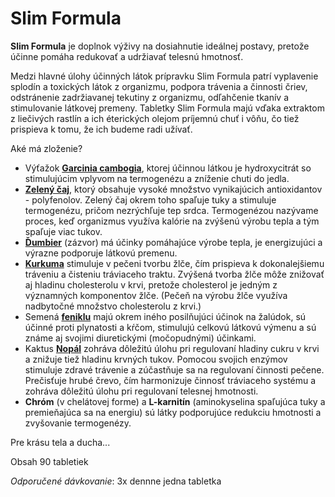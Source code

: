 Slim Formula
============

**Slim Formula** je doplnok výživy na dosiahnutie ideálnej postavy, pretože
účinne pomáha redukovať a udržiavať telesnú hmotnosť.

Medzi hlavné úlohy účinných látok prípravku Slim Formula patrí vyplavenie
splodín a toxických látok z organizmu, podpora trávenia a činnosti čriev,
odstránenie zadržiavanej tekutiny z organizmu, odľahčenie tkanív a stimulovanie
látkovej premeny. Tabletky Slim Formula majú vďaka extraktom z liečivých rastlín
a ich éterických olejom príjemnú chuť i vôňu, čo tiež prispieva k tomu, že ich
budeme radi užívať.

Aké má zloženie?

* Výťažok **[Garcinia cambogia](/sip/bylinky/garcinia-cambogia)**, ktorej účinnou látkou je hydroxycitrát so stimulujúcim vplyvom na termogenézu a zníženie chuti do jedla.
* **[Zelený čaj](/sip/bylinky/cajovnik-cinsky)**, ktorý obsahuje vysoké množstvo vynikajúcich antioxidantov - polyfenolov. Zelený čaj okrem toho spaľuje tuky a stimuluje termogenézu, pričom nezrýchľuje tep srdca. Termogenézou nazývame proces, keď organizmus využíva kalórie na zvýšenú výrobu tepla a tým spaľuje viac tukov.
* **[Ďumbier](/sip/bylinky/dumbier-lekarsky)** (zázvor) má účinky pomáhajúce výrobe tepla, je energizujúci a výrazne podporuje látkovú premenu.
* **[Kurkuma](/sip/bylinky/kurkumovnik-dlhy)** stimuluje v pečeni tvorbu žlče, čím prispieva k dokonalejšiemu tráveniu a čisteniu tráviaceho traktu. Zvýšená tvorba žlče môže znižovať aj hladinu cholesterolu v krvi, pretože cholesterol je jedným z významných komponentov žlče. (Pečeň na výrobu žlče využíva nadbytočné množstvo cholesterolu z krvi.)
* Semená **[feniklu](/sip/bylinky/fenikel-obycajny)** majú okrem iného posilňujúci účinok na žalúdok, sú účinné proti plynatosti a kŕčom, stimulujú celkovú látkovú výmenu a sú známe aj svojimi diuretickými (močopudnými) účinkami.
* Kaktus **[Nopál](/sip/bylinky/opuncia-mexicka)** zohráva dôležitú úlohu pri regulovaní hladiny cukru v krvi a znižuje tiež hladinu krvných tukov. Pomocou svojich enzýmov stimuluje zdravé trávenie a zúčastňuje sa na regulovaní činnosti pečene. Prečisťuje hrubé črevo, čím harmonizuje činnosť tráviaceho systému a zohráva dôležitú úlohu pri regulovaní telesnej hmotnosti.
* **Chróm** (v chelátovej forme) a **L-karnitín** (aminokyselina spaľujúca tuky a premieňajúca sa na energiu) sú látky podporujúce redukciu hmotnosti a zvyšovanie termogenézy.

Pre krásu tela a ducha...

Obsah 90 tabletiek

*Odporučené dávkovanie*: 3x dennne jedna tabletka
